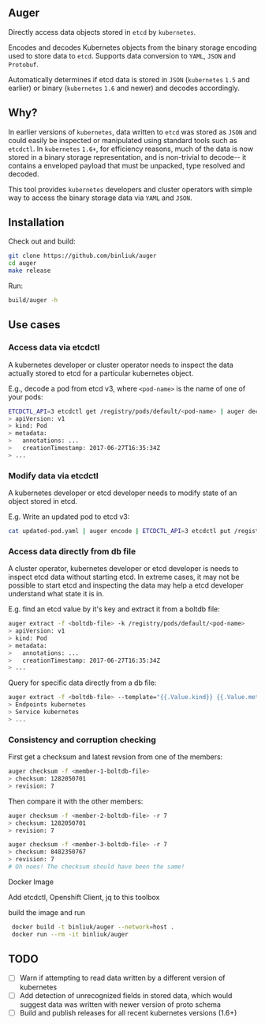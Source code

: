 Auger
-----

Directly access data objects stored in `etcd` by `kubernetes`.

Encodes and decodes Kubernetes objects from the binary storage encoding used to
store data to `etcd`. Supports data conversion to `YAML`, `JSON` and `Protobuf`.

Automatically determines if etcd data is stored in `JSON` (`kubernetes` `1.5` and
earlier) or binary (`kubernetes` `1.6` and newer) and decodes accordingly.

Why?
----

In earlier versions of `kubernetes`, data written to `etcd` was stored as `JSON`
and could easily be inspected or manipulated using standard tools such as
`etcdctl`. In `kubernetes` `1.6+`, for efficiency reasons, much of the data is
now stored in a binary storage representation, and is non-trivial to decode-- it
contains a enveloped payload that must be unpacked, type resolved and decoded.

This tool provides `kubernetes` developers and cluster operators with simple way
to access the binary storage data via `YAML` and `JSON`.

Installation
------------

Check out and build:

```sh
git clone https://github.com/binliuk/auger
cd auger
make release
```

Run:


```sh
build/auger -h
```

Use cases
---------

### Access data via etcdctl

A kubernetes developer or cluster operator needs to inspect the data actually
stored to etcd for a particular kubernetes object.

E.g., decode a pod from etcd v3, where `<pod-name>` is the name of one of your pods:

``` sh
ETCDCTL_API=3 etcdctl get /registry/pods/default/<pod-name> | auger decode
> apiVersion: v1
> kind: Pod
> metadata:
>   annotations: ...
>   creationTimestamp: 2017-06-27T16:35:34Z
> ...
```

### Modify data via etcdctl

A kubernetes developer or etcd developer needs to modify state of an object stored in etcd.

E.g. Write an updated pod to etcd v3:

``` sh
cat updated-pod.yaml | auger encode | ETCDCTL_API=3 etcdctl put /registry/pods/default/<pod-name>
```

### Access data directly from db file

A cluster operator, kubernetes developer or etcd developer is needs to inspect
etcd data without starting etcd. In extreme cases, it may not be possible to
start etcd and inspecting the data may help a etcd developer understand what
state it is in.

E.g. find an etcd value by it's key and extract it from a boltdb file:

``` sh
auger extract -f <boltdb-file> -k /registry/pods/default/<pod-name>
> apiVersion: v1
> kind: Pod
> metadata:
>   annotations: ...
>   creationTimestamp: 2017-06-27T16:35:34Z
> ...
```

Query for specific data directly from a db file:

``` sh
auger extract -f <boltdb-file> --template="{{.Value.kind}} {{.Value.metadata.name}}" --filter=".Value.metadata.namespace=default"
> Endpoints kubernetes
> Service kubernetes
> ...
```

### Consistency and corruption checking

First get a checksum and latest revsion from one of the members:

``` sh
auger checksum -f <member-1-boltdb-file>
> checksum: 1282050701
> revision: 7
```

Then compare it with the other members:

``` sh
auger checksum -f <member-2-boltdb-file> -r 7
> checksum: 1282050701
> revision: 7

auger checksum -f <member-3-boltdb-file> -r 7
> checksum: 8482350767
> revision: 7
# Oh noes! The checksum should have been the same!
```
Docker Image

Add etcdctl, Openshift Client, jq to this toolbox

build the image and run 

``` sh
 docker build -t binliuk/auger --network=host .
 docker run --rm -it binliuk/auger

```


TODO
----

- [ ] Warn if attempting to read data written by a different version of kubernetes
- [ ] Add detection of unrecognized fields in stored data, which would suggest
      data was written with newer version of proto schema
- [ ] Build and publish releases for all recent kubernetes versions (1.6+)
